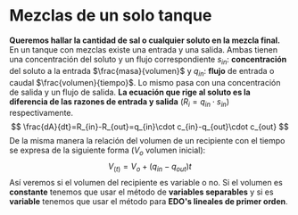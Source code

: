 # Mezclas de un solo tanque
**Queremos hallar la cantidad de sal o cualquier soluto en la mezcla final.**
En un tanque con mezclas existe una entrada y una salida. Ambas tienen una concentración del soluto y un flujo correspondiente $s_{in}$: **concentración** del soluto a la entrada $\frac{masa}{volumen}$ y $q_{in}$: **flujo** de entrada o caudal $\frac{volumen}{tiempo}$. Lo mismo pasa con una concentración de salida y un flujo de salida. **La ecuación que rige al soluto es la diferencia de las razones de entrada y salida** $(R_{i}=q_{in}\cdot s_{in})$ respectivamente. 
$$
\frac{dA}{dt}=R_{in}-R_{out}=q_{in}\cdot c_{in}-q_{out}\cdot c_{out}
$$
De la misma manera la relación del volumen de un recipiente con el tiempo se expresa de la siguiente forma ($V_{o}$ volumen inicial):
$$
V_{(t)} = V_{o}+(q_{in}-q_{out})t
$$
Así veremos si el volumen del recipiente es variable o no. Si el volumen es **constante** tenemos que usar el método de **variables separables** y si es **variable** tenemos que usar el método para **EDO's lineales de primer orden**.